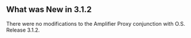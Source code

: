 
## What was New in 3.1.2

There were no modifications to the Amplifier Proxy conjunction with O.S. Release 3.1.2.